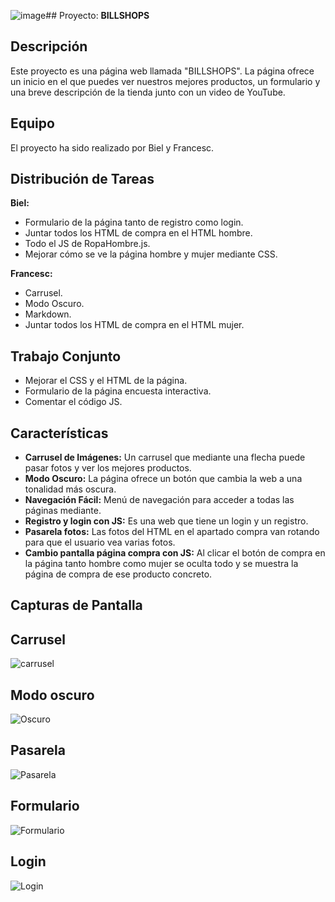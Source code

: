 ![image](https://github.com/FrancescFiol/JavaScriptWebResponsive/assets/151858230/3a0716ff-2754-403c-a605-dc1e281f8a52)## Proyecto: **BILLSHOPS**

## Descripción
Este proyecto es una página web llamada "BILLSHOPS". La página ofrece un inicio en el que puedes ver nuestros mejores productos, un formulario y una breve descripción de la tienda junto con un video de YouTube.

## Equipo
El proyecto ha sido realizado por Biel y Francesc.

## Distribución de Tareas
**Biel:**
- Formulario de la página tanto de registro como login.
- Juntar todos los HTML de compra en el HTML hombre.
- Todo el JS de RopaHombre.js.
- Mejorar cómo se ve la página hombre y mujer mediante CSS.

**Francesc:**
- Carrusel.
- Modo Oscuro.
- Markdown.
- Juntar todos los HTML de compra en el HTML mujer.

## Trabajo Conjunto
- Mejorar el CSS y el HTML de la página.
- Formulario de la página encuesta interactiva.
- Comentar el código JS.

## Características
- **Carrusel de Imágenes:** Un carrusel que mediante una flecha puede pasar fotos y ver los mejores productos.
- **Modo Oscuro:** La página ofrece un botón que cambia la web a una tonalidad más oscura.
- **Navegación Fácil:** Menú de navegación para acceder a todas las páginas mediante.
- **Registro y login con JS:** Es una web que tiene un login y un registro.
- **Pasarela fotos:** Las fotos del HTML en el apartado compra van rotando para que el usuario vea varias fotos.
- **Cambio pantalla página compra con JS:** Al clicar el botón de compra en la página tanto hombre como mujer se oculta todo y se muestra la página de compra de ese producto concreto.

## Capturas de Pantalla

## Carrusel

![carrusel](https://github.com/FrancescFiol/JavaScriptWebResponsive/assets/151858230/fe0a7e8e-9ab3-4359-bd5c-1cdefd20a4c5)

## Modo oscuro

![Oscuro](https://github.com/FrancescFiol/JavaScriptWebResponsive/assets/151858230/e0864775-ad62-42f1-8159-dd690e3c79eb)

## Pasarela

![Pasarela](https://github.com/FrancescFiol/JavaScriptWebResponsive/assets/151858230/555f43df-07ad-4947-a08d-b1ea732de221)

## Formulario

![Formulario](https://github.com/FrancescFiol/JavaScriptWebResponsive/assets/151858230/7c7c60fa-66f2-4ee3-813e-8c4f53e7810a)

## Login

![Login](https://github.com/FrancescFiol/JavaScriptWebResponsive/assets/151858230/4ab2eacd-2ab7-4ad3-a9bc-544ded852ad3)



